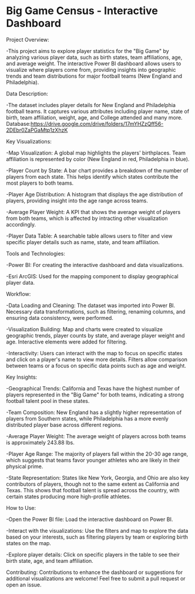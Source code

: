 # Big Game Census - Interactive Dashboard









Project Overview:

-This project aims to explore player statistics for the "Big Game" by analyzing various player data, such as birth states, team affiliations, age, and average weight. The interactive Power BI dashboard allows users to visualize where players come from, providing insights into geographic trends and team distributions for major football teams (New England and Philadelphia).



Data Description:

-The dataset includes player details for New England and Philadelphia football teams. It captures various attributes including player name, state of birth, team affiliation, weight, age, and College attended and many more.
Database:https://drive.google.com/drive/folders/17mYHZzQff56-2DEbr0ZaPGaMtp1zXhzK



Key Visualizations:

-Map Visualization: A global map highlights the players' birthplaces. Team affiliation is represented by color (New England in red, Philadelphia in blue).

-Player Count by State: A bar chart provides a breakdown of the number of players from each state. This helps identify which states contribute the most players to both teams.

-Player Age Distribution: A histogram that displays the age distribution of players, providing insight into the age range across teams.

-Average Player Weight: A KPI that shows the average weight of players from both teams, which is affected by intracting other visualization accordingly.

-Player Data Table: A searchable table allows users to filter and view specific player details such as name, state, and team affiliation.



Tools and Technologies:

-Power BI: For creating the interactive dashboard and data visualizations.

-Esri ArcGIS: Used for the mapping component to display geographical player data.



Workflow:

-Data Loading and Cleaning:
The dataset was imported into Power BI. Necessary data transformations, such as filtering, renaming columns, and ensuring data consistency, were performed.

-Visualization Building:
Map and charts were created to visualize geographic trends, player counts by state, and average player weight and age. Interactive elements were added for filtering.

-Interactivity:
Users can interact with the map to focus on specific states and click on a player's name to view more details. Filters allow comparison between teams or a focus on specific data points such as age and weight.



Key Insights:

-Geographical Trends: California and Texas have the highest number of players represented in the "Big Game" for both teams, indicating a strong football talent pool in these states.

-Team Composition: New England has a slightly higher representation of players from Southern states, while Philadelphia has a more evenly distributed player base across different regions.

-Average Player Weight: The average weight of players across both teams is approximately 243.88 lbs.

-Player Age Range: The majority of players fall within the 20-30 age range, which suggests that teams favor younger athletes who are likely in their physical prime.

-State Representation: States like New York, Georgia, and Ohio are also key contributors of players, though not to the same extent as California and Texas. This shows that football talent is spread across the country, with certain states producing more high-profile athletes.



How to Use:

-Open the Power BI file: Load the interactive dashboard on Power BI.

-Interact with the visualizations: Use the filters and map to explore the data based on your interests, such as filtering players by team or exploring birth states on the map.

-Explore player details: Click on specific players in the table to see their birth state, age, and team affiliation.



Contributing:
Contributions to enhance the dashboard or suggestions for additional visualizations are welcome! Feel free to submit a pull request or open an issue.
